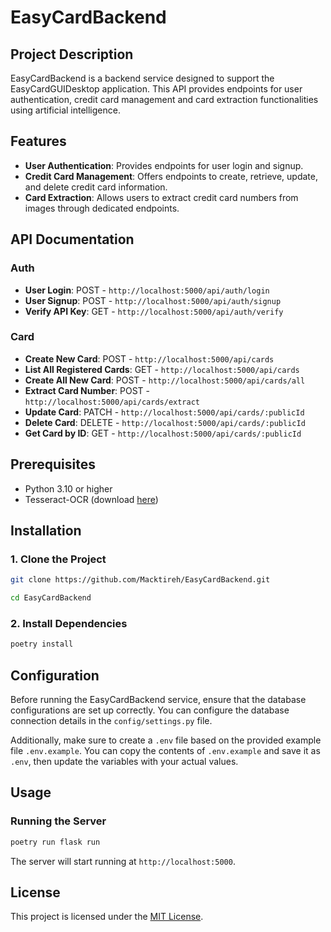 # EasyCardBackend

## Project Description

EasyCardBackend is a backend service designed to support the EasyCardGUIDesktop application. This API provides endpoints for user authentication, credit card management and card extraction functionalities using artificial intelligence.

## Features

- **User Authentication**: Provides endpoints for user login and signup.
- **Credit Card Management**: Offers endpoints to create, retrieve, update, and delete credit card information.
- **Card Extraction**: Allows users to extract credit card numbers from images through dedicated endpoints.

## API Documentation

### Auth

- **User Login**: POST - `http://localhost:5000/api/auth/login`
- **User Signup**: POST - `http://localhost:5000/api/auth/signup`
- **Verify API Key**: GET - `http://localhost:5000/api/auth/verify`

### Card

- **Create New Card**: POST - `http://localhost:5000/api/cards`
- **List All Registered Cards**: GET - `http://localhost:5000/api/cards`
- **Create All New Card**: POST - `http://localhost:5000/api/cards/all`
- **Extract Card Number**: POST - `http://localhost:5000/api/cards/extract`
- **Update Card**: PATCH - `http://localhost:5000/api/cards/:publicId`
- **Delete Card**: DELETE - `http://localhost:5000/api/cards/:publicId`
- **Get Card by ID**: GET - `http://localhost:5000/api/cards/:publicId`

## Prerequisites

- Python 3.10 or higher
- Tesseract-OCR (download [here](https://github.com/tesseract-ocr/tesseract))

## Installation

### 1. Clone the Project

```bash
git clone https://github.com/Macktireh/EasyCardBackend.git
```

```bash
cd EasyCardBackend
```

### 2. Install Dependencies

```bash
poetry install
```

## Configuration

Before running the EasyCardBackend service, ensure that the database configurations are set up correctly. You can configure the database connection details in the `config/settings.py` file.

Additionally, make sure to create a `.env` file based on the provided example file `.env.example`. You can copy the contents of `.env.example` and save it as `.env`, then update the variables with your actual values.

## Usage

### Running the Server

```bash
poetry run flask run
```

The server will start running at `http://localhost:5000`.

## License

This project is licensed under the [MIT License](LICENSE).
